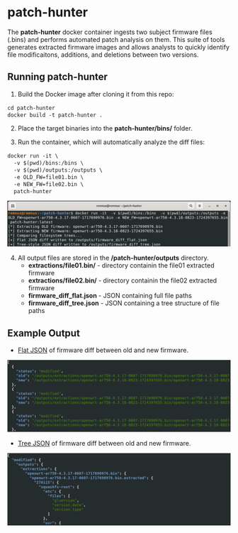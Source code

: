 # patch-hunter
The **patch-hunter** docker container ingests two subject firmware files (.bins) and performs automated patch analysis on them. This suite of tools generates extracted firmware images and allows analysts to quickly identify file modificaitons, additions, and deletions between two versions. 

## Running patch-hunter
1. Build the Docker image after cloning it from this repo:
```shell
cd patch-hunter
docker build -t patch-hunter .
```
2. Place the target binaries into the **patch-hunter/bins/** folder. 

3. Run the container, which will automatically analyze the diff files:
```shell
docker run -it \
  -v $(pwd)/bins:/bins \
  -v $(pwd)/outputs:/outputs \
  -e OLD_FW=file01.bin \
  -e NEW_FW=file02.bin \
  patch-hunter
```
![Running patch-hunter in Terinal](https://github.com/DSUmjham/patch-hunter/blob/main/images/docker-run.png?raw=true)

4. All output files are stored in the **/patch-hunter/outputs** directory.
   * **extractions/file01.bin/** - directory containin the file01 extracted firmware
   * **extractions/file02.bin/** - directory containin the file02 extracted firmware
   * **firmware_diff_flat.json** - JSON containing full file paths
   * **firmware_diff_tree.json** - JSON containing a tree structure of file paths

## Example Output
* [Flat JSON](https://github.com/DSUmjham/patch-hunter/blob/main/examples/firmware_diff_flat.json) of firmware diff between old and new firmware.

![Flat JSON output](https://github.com/DSUmjham/patch-hunter/blob/main/images/json_flat.png?raw=true)

* [Tree JSON](https://github.com/DSUmjham/patch-hunter/blob/main/examples/firmware_diff_tree.json) of firmware diff between old and new firmware.

![Tree JSON output](https://github.com/DSUmjham/patch-hunter/blob/main/images/json_tree.png?raw=true)